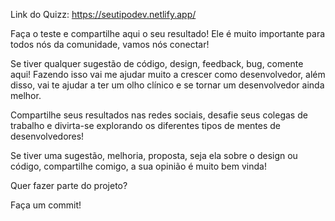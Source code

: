 Link do Quizz: https://seutipodev.netlify.app/



Faça o teste e compartilhe aqui o seu resultado! Ele é muito importante para todos nós da comunidade, vamos nós conectar!

Se tiver qualquer sugestão de código, design, feedback, bug, comente aqui! Fazendo isso vai me ajudar muito a crescer como desenvolvedor, além disso, vai te ajudar a ter um olho clínico e se tornar um desenvolvedor ainda melhor.



Compartilhe seus resultados nas redes sociais, desafie seus colegas de trabalho e divirta-se explorando os diferentes tipos de mentes de desenvolvedores!



Se tiver uma sugestão, melhoria, proposta, seja ela sobre o design ou código, compartilhe comigo, a sua opinião é muito bem vinda!

Quer fazer parte do projeto?

Faça um commit!

